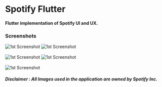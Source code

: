 # Spotify Flutter

#### Flutter implementation of Spotify UI and UX. 

### Screenshots

![1st Screenshot](/assets/images/screenshot1.png)
![1st Screenshot](/assets/images/screenshot4.png)
<br>
<br>
![1st Screenshot](/assets/images/screenshot3.png)
![1st Screenshot](/assets/images/screenshot2.png)
<br> 
<br>
![1st Screenshot](/assets/images/screenshot5.png)



##### Disclaimer : All Images used in the application are owned by Spotify Inc.






